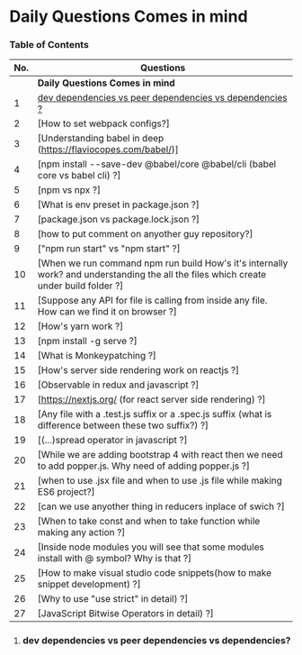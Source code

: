 # Daily Questions Comes in mind

### Table of Contents

| No. | Questions |
| --- | --------- |
|   | **Daily Questions Comes in mind** |
|1  | [dev dependencies vs peer dependencies vs dependencies ?](#dev-dependencies-vs-peer-dependencies-vs-dependencies) |
|2  | [How to set webpack configs?]
|3  | [Understanding babel in deep (https://flaviocopes.com/babel/)]
|4  | [npm install --save-dev @babel/core @babel/cli    (babel core vs babel cli) ?]
|5  | [npm vs npx ?]
|6  | [What is env preset in package.json ?]
|7  | [package.json vs package.lock.json ?]
|8  | [how to put comment on anyother guy repository?]
|9  | ["npm run start" vs "npm start" ?]
|10  | [When we run command npm run build How's it's internally work? and understanding the all the files which create under build folder ?]
|11  | [Suppose any API for file is calling from inside any file. How can we find it on browser ?]
|12  | [How's yarn work ?]
|13  | [npm install -g serve ?]
|14  | [What is Monkeypatching ?]
|15  | [How's server side rendering work on reactjs ?]
|16  | [Observable in redux and javascript ?]
|17  | [https://nextjs.org/   (for react server side rendering) ?]
|18  | [Any file with a .test.js suffix or a .spec.js suffix (what is difference between these two suffix?) ?]
|19  | [(...)spread operator in javascript ?]
|20  | [While we are adding bootstrap 4 with react then we need to add popper.js. Why need of adding popper.js ?]
|21  | [when to use .jsx file and when to use .js file while making ES6 project?]
|22  | [can we use anyother thing in reducers inplace of swich ?]
|23  | [When to take const and when to take function while making any action ?]
|24  | [Inside node modules you will see that some modules install with @ symbol? Why is that ?]
|25  | [How to make visual studio code snippets(how to make snippet development) ?]
|26  | [Why to use "use strict" in detail) ?]
|27  | [JavaScript Bitwise Operators in detail) ?]

1. ### dev dependencies vs peer dependencies vs dependencies?

